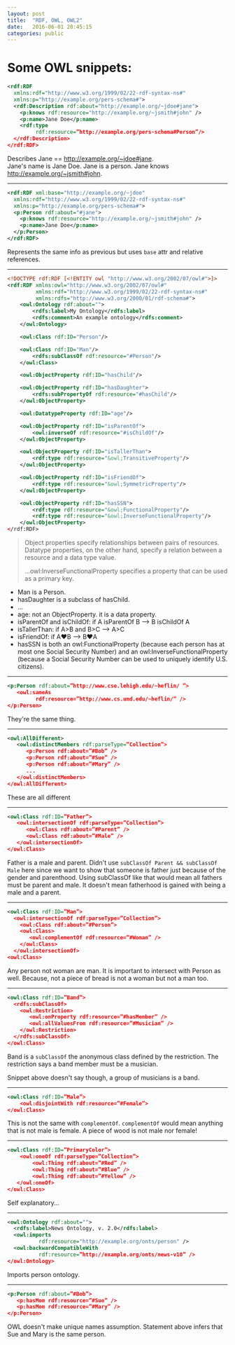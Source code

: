 ```yaml
---
layout: post
title:  "RDF, OWL, OWL2"
date:   2016-06-01 20:45:15
categories: public
---
```

Some OWL snippets:
===================

~~~ xml
<rdf:RDF
  xmlns:rdf="http://www.w3.org/1999/02/22-rdf-syntax-ns#"
  xmlns:p="http://example.org/pers-schema#">
  <rdf:Description rdf:about="http://example.org/~jdoe#jane">
    <p:knows rdf:resource="http://example.org/~jsmith#john" />
    <p:name>Jane Doe</p:name>
    <rdf:type
         rdf:resource=”http://example.org/pers-schema#Person”/>
  </rdf:Description>
</rdf:RDF>
~~~

Describes Jane == http://example.org/~jdoe#jane.  
Jane's name is Jane Doe. Jane is a person.
Jane knows http://example.org/~jsmith#john.

------------

~~~ xml
<rdf:RDF xml:base="http://example.org/~jdoe"
  xmlns:rdf="http://www.w3.org/1999/02/22-rdf-syntax-ns#"
  xmlns:p="http://example.org/pers-schema#">
  <p:Person rdf:about="#jane">
    <p:knows rdf:resource="http://example.org/~jsmith#john" />
    <p:name>Jane Doe</p:name>
  </p:Person>
</rdf:RDF>
~~~

Represents the same info as previous but uses `base` attr and relative references.

------------


~~~ xml
<!DOCTYPE rdf:RDF [<!ENTITY owl "http://www.w3.org/2002/07/owl#">]>
<rdf:RDF xmlns:owl="http://www.w3.org/2002/07/owl#"
         xmlns:rdf="http://www.w3.org/1999/02/22-rdf-syntax-ns#"
         xmlns:rdfs="http://www.w3.org/2000/01/rdf-schema#">
    <owl:Ontology rdf:about="">
        <rdfs:label>My Ontology</rdfs:label>
        <rdfs:comment>An example ontology</rdfs:comment>
    </owl:Ontology>

    <owl:Class rdf:ID="Person"/>

    <owl:Class rdf:ID="Man"/>
        <rdfs:subClassOf rdf:resource="#Person"/>
    </owl:Class>

    <owl:ObjectProperty rdf:ID="hasChild"/>

    <owl:ObjectProperty rdf:ID="hasDaughter">
        <rdfs:subPropertyOf rdf:resource="#hasChild"/>
    </owl:ObjectProperty>

    <owl:DatatypeProperty rdf:ID="age"/>

    <owl:ObjectProperty rdf:ID="isParentOf">
        <owl:inverseOf rdf:resource="#isChildOf"/>
    </owl:ObjectProperty>

    <owl:ObjectProperty rdf:ID="isTallerThan">
        <rdf:type rdf:resource="&owl;TransitiveProperty"/>
    </owl:ObjectProperty>

    <owl:ObjectProperty rdf:ID="isFriendOf">
        <rdf:type rdf:resource="&owl;SymmetricProperty"/>
    </owl:ObjectProperty>

    <owl:ObjectProperty rdf:ID="hasSSN">
        <rdf:type rdf:resource="&owl;FunctionalProperty"/>
        <rdf:type rdf:resource="&owl;InverseFunctionalProperty"/>
    </owl:ObjectProperty>
</rdf:RDF>
~~~

> Object properties specify relationships between pairs of resources.
> Datatype properties, on the other hand, specify a relation between a resource and a data type value.
>
> ...owl:InverseFunctionalProperty specifies a property that can be used as a primary key.

* Man is a Person.
* hasDaughter is a subclass of hasChild.
* ...
* age: not an ObjectProperty. it is a data property.
* isParentOf and isChildOf: if A isParentOf B --> B isChildOf A
* isTallerThan: if A>B and B>C --> A>C
* isFriendOf: if A♥B --> B♥A
* hasSSN is both an owl:FunctionalProperty (because each person has at most one Social Security Number) and an owl:InverseFunctionalProperty (because a Social Security Number can be used to uniquely identify U.S. citizens).


------------


~~~ xml
<p:Person rdf:about=”http://www.cse.lehigh.edu/~heflin/ ”>
   <owl:sameAs
         rdf:resource=”http://www.cs.umd.edu/~heflin/” />
</p:Person>
~~~

They're the same thing.

------------

~~~ xml
<owl:AllDifferent>
   <owl:distinctMembers rdf:parseType=”Collection”>
      <p:Person rdf:about=”#Bob” />
      <p:Person rdf:about=”#Sue” />
      <p:Person rdf:about=”#Mary” />
      ...
   </owl:distinctMembers>
</owl:AllDifferent>
~~~

These are all different

------------

~~~ xml
<owl:Class rdf:ID=”Father”>
   <owl:intersectionOf rdf:parseType=”Collection”>
      <owl:Class rdf:about=”#Parent” />
      <owl:Class rdf:about=”#Male” />
   </owl:intersectionOf>
</owl:Class>
~~~

Father is a male and parent.
Didn't use `subClassOf Parent && subClassOf Male` here since we want to show that
someone is father just because of the gender and parenthood.
Using subClassOf like that would mean all fathers must be parent and male. It doesn't mean
fatherhood is gained with being a male and a parent.

------------

~~~ xml
<owl:Class rdf:ID=”Man”>
  <owl:intersectionOf rdf:parseType=”Collection”>
    <owl:Class rdf:about=”#Person”>
    <owl:Class>
       <owl:complementOf rdf:resource=”#Woman” />
    </owl:Class>
  </owl:intersectionOf>
<owl:Class>
~~~

Any person not woman are man. It is important to intersect with Person as well.
Because, not a piece of bread is not a woman but not a man too.

------------

~~~ xml
<owl:Class rdf:ID=”Band”>
  <rdfs:subClassOf>
    <owl:Restriction>
       <owl:onProperty rdf:resource=”#hasMember” />
       <owl:allValuesFrom rdf:resource=”#Musician” />
    </owl:Restriction>
  </rdfs:subClassOf>
</owl:Class>
~~~

Band is a `subClassOf` the anonymous class defined by the restriction.
The restriction says a band member must be a musician.

Snippet above doesn't say though, a group of musicians is a band.

------------

~~~ xml
<owl:Class rdf:ID=”Male”>
    <owl:disjointWith rdf:resource=”#Female”>
</owl:Class>
~~~

This is not the same with `complementOf`. `complementOf` would mean anything that is
not male is female. A piece of wood is not male nor female!


------------

~~~ xml
<owl:Class rdf:ID=”PrimaryColor”>
    <owl:oneOf rdf:parseType=”Collection”>
        <owl:Thing rdf:about=”#Red” />
        <owl:Thing rdf:about=”#Blue” />
        <owl:Thing rdf:about=”#Yellow” />
   </owl:oneOf>
</owl:Class>
~~~

Self explanatory...

------------

~~~ xml
<owl:Ontology rdf:about="">
  <rdfs:label>News Ontology, v. 2.0</rdfs:label>
  <owl:imports
          rdf:resource="http://example.org/onts/person" />
  <owl:backwardCompatibleWith
          rdf:resource=”http://example.org/onts/news-v10” />
</owl:Ontology>
~~~

Imports person ontology.

------------

~~~ xml
<p:Person rdf:about=”#Bob”>
   <p:hasMom rdf:resource=”#Sue” />
   <p:hasMom rdf:resource=”#Mary” />
</p:Person>
~~~

OWL doesn't make unique names assumption. Statement above infers that Sue and
Mary is the same person.
